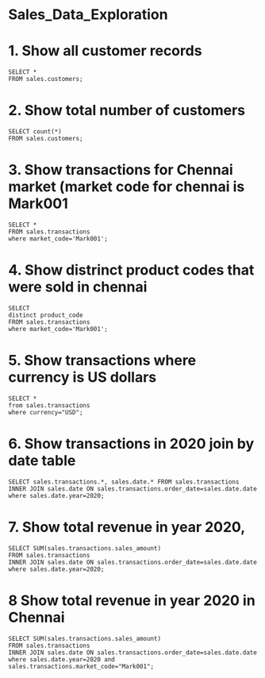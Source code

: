 # Sales_Data_Exploration

# 1. Show all customer records

    SELECT * 
    FROM sales.customers;

# 2. Show total number of customers

    SELECT count(*) 
    FROM sales.customers;

# 3. Show transactions for Chennai market (market code for chennai is Mark001

    SELECT * 
    FROM sales.transactions 
    where market_code='Mark001';

# 4. Show distrinct product codes that were sold in chennai

    SELECT 
    distinct product_code 
    FROM sales.transactions 
    where market_code='Mark001';

# 5. Show transactions where currency is US dollars

    SELECT * 
    from sales.transactions 
    where currency="USD";

# 6. Show transactions in 2020 join by date table

    SELECT sales.transactions.*, sales.date.* FROM sales.transactions 
    INNER JOIN sales.date ON sales.transactions.order_date=sales.date.date 
    where sales.date.year=2020;

# 7. Show total revenue in year 2020,

    SELECT SUM(sales.transactions.sales_amount) 
    FROM sales.transactions 
    INNER JOIN sales.date ON sales.transactions.order_date=sales.date.date 
    where sales.date.year=2020;

# 8 Show total revenue in year 2020 in Chennai

    SELECT SUM(sales.transactions.sales_amount) 
    FROM sales.transactions 
    INNER JOIN sales.date ON sales.transactions.order_date=sales.date.date 
    where sales.date.year=2020 and sales.transactions.market_code="Mark001";
